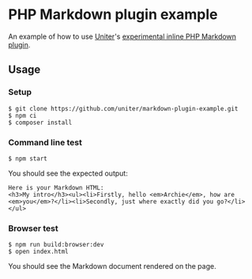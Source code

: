 # PHP Markdown plugin example

An example of how to use [Uniter][]'s [experimental inline PHP Markdown plugin][].

## Usage

### Setup
```shell
$ git clone https://github.com/uniter/markdown-plugin-example.git
$ npm ci
$ composer install
```

### Command line test
```shell
$ npm start
```
You should see the expected output:
```
Here is your Markdown HTML:
<h3>My intro</h3><ul><li>Firstly, hello <em>Archie</em>, how are <em>you</em>?</li><li>Secondly, just where exactly did you go?</li></ul> 
```

### Browser test
```shell
$ npm run build:browser:dev
$ open index.html
```
You should see the Markdown document rendered on the page.

[Uniter]: https://github.com/asmblah/uniter
[experimental inline PHP Markdown plugin]: https://github.com/uniter/markdown-plugin
